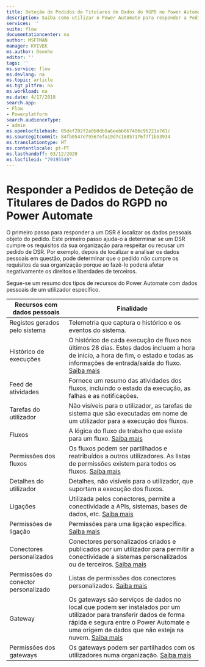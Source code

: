 ```yaml
---
title: Deteção de Pedidos de Titulares de Dados do RGPD no Power Automate | Microsoft Docs
description: Saiba como utilizar o Power Automate para responder a Pedidos de Deteção de Titulares de Dados do RGPD.
services: ''
suite: flow
documentationcenter: na
author: MSFTMAN
manager: KVIVEK
ms.author: Deonhe
editor: ''
tags: ''
ms.service: flow
ms.devlang: na
ms.topic: article
ms.tgt_pltfrm: na
ms.workload: na
ms.date: 4/17/2018
search.app:
- Flow
- Powerplatform
search.audienceType:
- admin
ms.openlocfilehash: 05def202f2a0b0db8a6eebb067406c96221e7d1c
ms.sourcegitcommit: 84fb0547e79567efa19d7c16857176f7f1b53934
ms.translationtype: HT
ms.contentlocale: pt-PT
ms.lasthandoff: 03/12/2020
ms.locfileid: "79195549"
---
```

# <a name="responding-to-gdpr-data-subject-discovery-requests-for-power-automate"></a>Responder a Pedidos de Deteção de Titulares de Dados do RGPD no Power Automate


O primeiro passo para responder a um DSR é localizar os dados pessoais objeto do pedido. Este primeiro passo ajuda-o a determinar se um DSR cumpre os requisitos da sua organização para respeitar ou recusar um pedido de DSR. Por exemplo, depois de localizar e analisar os dados pessoais em questão, pode determinar que o pedido não cumpre os requisitos da sua organização porque ao fazê-lo poderá afetar negativamente os direitos e liberdades de terceiros.

Segue-se um resumo dos tipos de recursos do Power Automate com dados pessoais de um utilizador específico.

|**Recursos com dados pessoais**|**Finalidade**|
|-----|-----|
|Registos gerados pelo sistema|Telemetria que captura o histórico e os eventos do sistema.|
|Histórico de execuções|O histórico de cada execução de fluxo nos últimos 28 dias. Estes dados incluem a hora de início, a hora de fim, o estado e todas as informações de entrada/saída do fluxo. [Saiba mais](https://flow.microsoft.com/blog/download-history-recurrence/)|
|Feed de atividades| Fornece um resumo das atividades dos fluxos, incluindo o estado da execução, as falhas e as notificações.|
|Tarefas do utilizador|Não visíveis para o utilizador, as tarefas de sistema que são executadas em nome de um utilizador para a execução dos fluxos.|
|Fluxos|A lógica do fluxo de trabalho que existe para um fluxo. [Saiba mais](https://docs.microsoft.com/flow/get-started-logic-flow)|
|Permissões dos fluxos|Os fluxos podem ser partilhados e reatribuídos a outros utilizadores. As listas de permissões existem para todos os fluxos. [Saiba mais](https://docs.microsoft.com/flow/frequently-asked-questions#can-i-share-the-flows-i-create)|
|Detalhes do utilizador|Detalhes, não visíveis para o utilizador, que suportam a execução dos fluxos.|
|Ligações|Utilizada pelos conectores, permite a conectividade a APIs, sistemas, bases de dados, etc. [Saiba mais](https://docs.microsoft.com/flow/add-manage-connections)|
|Permissões de ligação|Permissões para uma ligação específica. [Saiba mais](https://docs.microsoft.com/flow/add-manage-connections)|
|Conectores personalizados|Conectores personalizados criados e publicados por um utilizador para permitir a conectividade a sistemas personalizados ou de terceiros. [Saiba mais](https://docs.microsoft.com/connectors/custom-connectors/)|
|Permissões do conector personalizado|Listas de permissões dos conectores personalizados. [Saiba mais](https://docs.microsoft.com/connectors/custom-connectors/share)|
|Gateway|Os gateways são serviços de dados no local que podem ser instalados por um utilizador para transferir dados de forma rápida e segura entre o Power Automate e uma origem de dados que não esteja na nuvem. [Saiba mais](https://docs.microsoft.com/flow/gateway-manage)|
|Permissões dos gateways|Os gateways podem ser partilhados com os utilizadores numa organização. [Saiba mais](https://go.microsoft.com/fwlink/?linkid=872249)|
